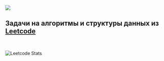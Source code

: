 <img src="https://img.shields.io/badge/-LeetCode-FFA116?style=for-the-badge&logo=LeetCode&logoColor=black" />   

## Задачи на алгоритмы и структуры данных из [Leetcode](https://leetcode.com/u/vorobyevaad/)

<br>
  
![Leetcode Stats](https://leetcard.jacoblin.cool/vorobyevaad?ext=heatmap)
